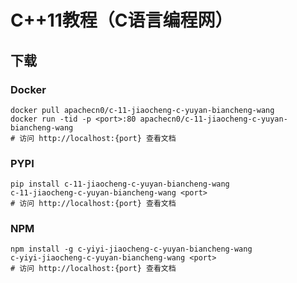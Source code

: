 # C++11教程（C语言编程网）

## 下载

### Docker

```
docker pull apachecn0/c-11-jiaocheng-c-yuyan-biancheng-wang
docker run -tid -p <port>:80 apachecn0/c-11-jiaocheng-c-yuyan-biancheng-wang
# 访问 http://localhost:{port} 查看文档
```

### PYPI

```
pip install c-11-jiaocheng-c-yuyan-biancheng-wang
c-11-jiaocheng-c-yuyan-biancheng-wang <port>
# 访问 http://localhost:{port} 查看文档
```

### NPM

```
npm install -g c-yiyi-jiaocheng-c-yuyan-biancheng-wang
c-yiyi-jiaocheng-c-yuyan-biancheng-wang <port>
# 访问 http://localhost:{port} 查看文档
```